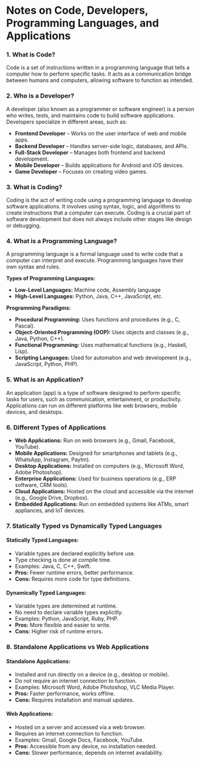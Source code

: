 # **Notes on Code, Developers, Programming Languages, and Applications**  

### **1. What is Code?**  
Code is a set of instructions written in a programming language that tells a computer how to perform specific tasks. It acts as a communication bridge between humans and computers, allowing software to function as intended.  

### **2. Who is a Developer?**  
A developer (also known as a programmer or software engineer) is a person who writes, tests, and maintains code to build software applications. Developers specialize in different areas, such as:  
- **Frontend Developer** – Works on the user interface of web and mobile apps.  
- **Backend Developer** – Handles server-side logic, databases, and APIs.  
- **Full-Stack Developer** – Manages both frontend and backend development.  
- **Mobile Developer** – Builds applications for Android and iOS devices.  
- **Game Developer** – Focuses on creating video games.  

### **3. What is Coding?**  
Coding is the act of writing code using a programming language to develop software applications. It involves using syntax, logic, and algorithms to create instructions that a computer can execute. Coding is a crucial part of software development but does not always include other stages like design or debugging.  

### **4. What is a Programming Language?**  
A programming language is a formal language used to write code that a computer can interpret and execute. Programming languages have their own syntax and rules.  

**Types of Programming Languages:**  
- **Low-Level Languages:** Machine code, Assembly language  
- **High-Level Languages:** Python, Java, C++, JavaScript, etc.  

**Programming Paradigms:**  
- **Procedural Programming:** Uses functions and procedures (e.g., C, Pascal).  
- **Object-Oriented Programming (OOP):** Uses objects and classes (e.g., Java, Python, C++).  
- **Functional Programming:** Uses mathematical functions (e.g., Haskell, Lisp).  
- **Scripting Languages:** Used for automation and web development (e.g., JavaScript, Python, PHP).  

### **5. What is an Application?**  
An application (app) is a type of software designed to perform specific tasks for users, such as communication, entertainment, or productivity. Applications can run on different platforms like web browsers, mobile devices, and desktops.  

### **6. Different Types of Applications**  
- **Web Applications:** Run on web browsers (e.g., Gmail, Facebook, YouTube).  
- **Mobile Applications:** Designed for smartphones and tablets (e.g., WhatsApp, Instagram, Paytm).  
- **Desktop Applications:** Installed on computers (e.g., Microsoft Word, Adobe Photoshop).  
- **Enterprise Applications:** Used for business operations (e.g., ERP software, CRM tools).  
- **Cloud Applications:** Hosted on the cloud and accessible via the internet (e.g., Google Drive, Dropbox).  
- **Embedded Applications:** Run on embedded systems like ATMs, smart appliances, and IoT devices.  

### **7. Statically Typed vs Dynamically Typed Languages**  
#### **Statically Typed Languages:**  
- Variable types are declared explicitly before use.  
- Type checking is done at compile time.  
- Examples: Java, C, C++, Swift.  
- **Pros:** Fewer runtime errors, better performance.  
- **Cons:** Requires more code for type definitions.  

#### **Dynamically Typed Languages:**  
- Variable types are determined at runtime.  
- No need to declare variable types explicitly.  
- Examples: Python, JavaScript, Ruby, PHP.  
- **Pros:** More flexible and easier to write.  
- **Cons:** Higher risk of runtime errors.  

### **8. Standalone Applications vs Web Applications**  
#### **Standalone Applications:**  
- Installed and run directly on a device (e.g., desktop or mobile).  
- Do not require an internet connection to function.  
- Examples: Microsoft Word, Adobe Photoshop, VLC Media Player.  
- **Pros:** Faster performance, works offline.  
- **Cons:** Requires installation and manual updates.  

#### **Web Applications:**  
- Hosted on a server and accessed via a web browser.  
- Requires an internet connection to function.  
- Examples: Gmail, Google Docs, Facebook, YouTube.  
- **Pros:** Accessible from any device, no installation needed.  
- **Cons:** Slower performance, depends on internet availability.  


